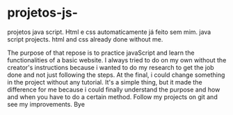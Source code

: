 # projetos-js-
projetos java script. Html e css automaticamente já feito sem mim. 
java script projects. html and css already done without me. 

The purpose of that repose is to practice javaScript and learn the functionalities of a basic website. I always tried to do on my own without the creator's instructions because i wanted to do my research to get the job done and not just following the steps. At the final, i could change something in the project without any tutorial. It's a simple thing, but it made the difference for me because i could finally understand the purpose and how and when you have to do a certain method. Follow my projects on git and see my improvements. Bye 